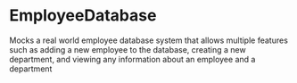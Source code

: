 # EmployeeDatabase
Mocks a real world employee database system that allows multiple features such as adding a new employee to the database, creating a new department, and viewing any information about an employee and a department
